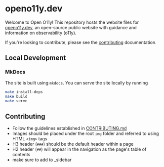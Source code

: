 # openo11y.dev

Welcome to Open O11y! This repository hosts the website files for [openo11y.dev](https://openo11y.dev), an open-source public website with guidance and information on observability (o11y).

If you're looking to contribute, please see the [contributing](./docs/contributing.md) documentation.

## Local Development

### MkDocs

The site is built using `mkdocs`. You can serve the site locally by running

```sh
make install-deps
make build
make serve
```

## Contributing

- Follow the guidelines established in [CONTRIBUTING.md](docs/CONTRIBUTING.md)
- Images should be placed under the root `img` folder and referred to using HTML `<img>` tags
- H3 header (`###`) should be the default header within a page
- H2 header (`##`) will appear in the navigation as the page's table of contents
- make sure to add to _sidebar
